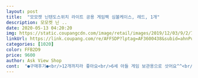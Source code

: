 ```yaml
---
layout: post 
title:  "모모켓 닌텐도스위치 라이트 공용 게임팩 심볼케이스, 레드, 1개" 
description: 모모켓 닌 ..
date: 2020-05-13 04:20:20 
img: https://static.coupangcdn.com/image/retail/images/2019/12/03/9/2/7ce53a70-ad73-4b58-861c-325984b4f49d.jpg 
linkUrl: https://link.coupang.com/re/AFFSDP?lptag=AF3600438&subid=ahnPublicAsk&pageKey=1063700672&itemId=2009492691&vendorItemId=70009368661&traceid=V0-113-1cd0bba82005c138 
categories: [1020] 
color: FFB2D9 
price: 9600 
author: Ask View Shop 
cont:  "●구매후기●<br/>12개까지라 좋아요<br/>6세 아들 게임 보관용으로 삿어요^^<br/>가볍고 애기손에도 쉽게 열리고 닫혀요♡<br/>가성비좋고 퀄리티 최고네요.<br/><br/>같은회사에서 나온 물음표큐브랑 이거랑 고민하다가 이걸로 샀는데 괜찮아요<br/>내부 고무는 억지로 빼려고 하지 않는 이상 빠지는건 없어요.<br/><br/>내부는 고무같이 되어 있어서 괜찮아요.<br/><br/>단점을 굳이 꼽자면 팩이 12개밖에 안 들어가는거랑 케바케겠지만 케이스에 잘 안 들어갈 수도 있는거? 케이스에 넣고 다니시려면 사이즈가 넉넉해야될듯<br/>닫은상태에서는 고정이 잘 되서 괜찮습니다.<br/><br/>대신 파우치에 넣을 경우 스위치를 같이 수납못해요.<br/><br/>뒤집어서 탁탁 쳐도 빠지진 않습니다.<br/><br/>생각보다 크기가 있어요.<br/><br/>스스로 골라서 게임에 장착하고 정리하고 할수 있어요.<br/><br/>원래 플라스틱으로 된 딱딱한 팩케이스 쓰다가 칩 부러질것같아서 이걸로 사본건데 잘 산 것 같습니다<br/>잘빠지고 넘 귀엽고 이뻐요.<br/><br/>추천해요.<br/> 꼭 사세요^^<br/>칩 12개 들어갑니닥^^<br/>칩넣고 애기가 들고 뛰어다녀도 빠지지 않아요.<br/> 부드럽게 잘껴지고<br/>케이스 여는 손잡이 부분이 살짝? 허술한 느낌이 있지만<br/>큐브는 안써봐서 비교는 못하지만 일단 내부가 푹신푹신해서 스크래치 걱정이 없고 넣고 꺼내기가 쉽네요<br/>파우치가 카트리지 5개 밖에 수납을 못해서 구매했는데<br/>헐렁헐렁하시다는분 있는데 이보다 꽉끼면 칩이손상될듯해요.<br/><br/>" 
---
```

